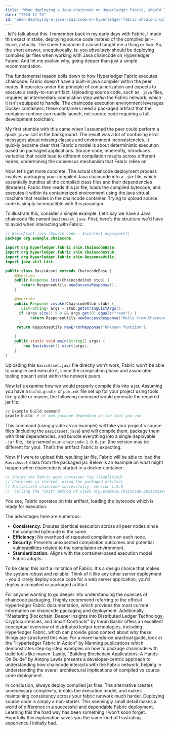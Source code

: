 ```yaml
---
title: "When deploying a Java chaincode on Hyperledger Fabric, should I upload source code or compiled JAR files?"
date: "2024-12-23"
id: "when-deploying-a-java-chaincode-on-hyperledger-fabric-should-i-upload-source-code-or-compiled-jar-files"
---
```


, let's talk about this. I remember back in my early days with Fabric, I made this exact mistake, deploying source code instead of the compiled jar – twice, actually. The sheer headache it caused taught me a thing or two. So, the short answer, unequivocally, is: you *absolutely* should be deploying compiled jar files when working with Java chaincode on Hyperledger Fabric. And let me explain why, going deeper than just a simple recommendation.

The fundamental reason boils down to how Hyperledger Fabric executes chaincode. Fabric doesn’t have a built-in java compiler within the peer nodes. It operates under the principle of containerization and expects to execute a ready-to-run artifact. Uploading source code, such as `.java` files, requires an intermediary compilation step *within* the Fabric network, which it isn't equipped to handle. The chaincode execution environment leverages Docker containers; these containers need a packaged artifact that the container runtime can readily launch, not source code requiring a full development toolchain.

My first stumble with this came when I assumed the peer could perform a quick `javac` call in the background. The result was a lot of confusing error messages about missing classes and environment inconsistencies. It quickly became clear that Fabric's model is about deterministic execution based on packaged applications. Source code, inherently, introduces variables that could lead to different compilation results across different nodes, undermining the consensus mechanism that Fabric relies on.

Now, let's get more concrete. The actual chaincode deployment process involves packaging your compiled Java chaincode into a `.jar` file, which essentially bundles all the compiled class files and their dependencies (libraries). Fabric then reads this jar file, loads the compiled bytecode, and executes it within its containerized environment using the java virtual machine that resides in the chaincode container. Trying to upload source code is simply incompatible with this paradigm.

To illustrate this, consider a simple example. Let’s say we have a Java chaincode file named `BasicAsset.java`. First, here's the structure we'd have to avoid when interacting with Fabric:

```java
// BasicAsset.java (Source code - Incorrect deployment)
package org.example.chaincode;

import org.hyperledger.fabric.shim.ChaincodeBase;
import org.hyperledger.fabric.shim.ChaincodeStub;
import org.hyperledger.fabric.shim.ResponseUtils;
import java.util.List;

public class BasicAsset extends ChaincodeBase {
    @Override
    public Response init(ChaincodeStub stub) {
       return ResponseUtils.newSuccessResponse();
    }

    @Override
    public Response invoke(ChaincodeStub stub) {
       List<String> args = stub.getStringListArgs();
      if (args.size() > 0 && args.get(0).equals("read")) {
           return ResponseUtils.newSuccessResponse("Hello from Chaincode!");
      }
     return ResponseUtils.newErrorResponse("Unknown function");

    }
    public static void main(String[] args) {
        new BasicAsset().start(args);
    }
}
```

Uploading this `BasicAsset.java` file directly won’t work, Fabric won't be able to compile and execute it, since the compilation phase and associated tooling doesn’t exist within the network peers.

Now let's examine how we would properly compile this into a jar. Assuming you have a `build.gradle` or `pom.xml` file set up for your project using tools like gradle or maven, the following command would generate the required jar file:
```bash
// Example build command
gradle build  # or mvn package depending on the tool you use

```

This command (using gradle as an example) will take your project's source files (including the `BasicAsset.java`) and will compile them, package them with their dependencies, and bundle everything into a single deployable `.jar` file, likely named `your-chaincode-1.0.0.jar` (the version may be different for you). That’s the artifact Fabric is expecting.

Now, if I were to upload this resulting jar file, Fabric will be able to load the `BasicAsset` class from the packaged jar. Below is an example on what might happen when chaincode is started in a docker container:

```java
// Inside the Fabric peer container log (simplified)
// chaincode is started, using the packaged artifact
// Initialized chaincode successfully, version 1.0.0
//  Calling the "init" method of class org.example.chaincode.BasicAsset

```

You see, Fabric operates on this artifact, loading the bytecode which is ready for execution.

The advantages here are numerous:

*   **Consistency:** Ensures identical execution across all peer nodes since the compiled bytecode is the same.
*   **Efficiency:** No overhead of repeated compilation on each node.
*   **Security:** Prevents unexpected compilation outcomes and potential vulnerabilities related to the compilation environment.
*   **Standardization:** Aligns with the container-based execution model Fabric adopts.

To be clear, this isn't a limitation of Fabric. It's a design choice that makes the system robust and reliable. Think of it like any other server deployment - you'd rarely deploy source code for a web server application; you'd deploy a compiled or packaged artifact.

For anyone wanting to go deeper into understanding the nuances of chaincode packaging, I highly recommend referring to the official Hyperledger Fabric documentation, which provides the most current information on chaincode packaging and deployment. Additionally, "Mastering Blockchain: Deeper Insights into Distributed Ledger Technology, Cryptocurrencies, and Smart Contracts" by Imran Bashir offers an excellent conceptual overview of distributed ledger technologies, including Hyperledger Fabric, which can provide good context about why these things are structured this way. For a more hands-on practical guide, look at the "Hyperledger Fabric in Action" by Manning publications which demonstrates step-by-step examples on how to package chaincode with build tools like maven. Lastly, "Building Blockchain Applications: A Hands-On Guide" by Antony Lewis presents a developer-centric approach to understanding how chaincode interacts with the Fabric network, helping in understanding the overall architectural implications of compiled vs source code deployment.

In conclusion, always deploy compiled jar files. The alternative creates unnecessary complexity, breaks the execution model, and makes maintaining consistency across your fabric network much harder. Deploying source code is simply a non-starter. This seemingly small detail makes a world of difference in a successful and dependable Fabric deployment. Learning this the hard way has been something I won't soon forget. Hopefully this explanation saves you the same kind of frustrating experience I initially had.
